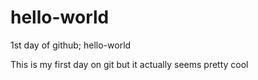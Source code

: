 # hello-world
1st day of github; hello-world

This is my first day on git but it actually seems pretty cool
